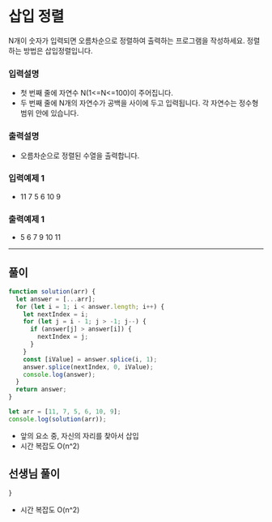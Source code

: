 # 삽입 정렬

N개이 숫자가 입력되면 오름차순으로 정렬하여 출력하는 프로그램을 작성하세요.
정렬하는 방법은 삽입정렬입니다.

### 입력설명

- 첫 번째 줄에 자연수 N(1<=N<=100)이 주어집니다.
- 두 번째 줄에 N개의 자연수가 공백을 사이에 두고 입력됩니다. 각 자연수는 정수형 범위 안에 있습니다.

### 출력설명

- 오름차순으로 정렬된 수열을 출력합니다.

### 입력예제 1

- 11 7 5 6 10 9

### 출력예제 1

- 5 6 7 9 10 11

---

## 풀이

```js
function solution(arr) {
  let answer = [...arr];
  for (let i = 1; i < answer.length; i++) {
    let nextIndex = i;
    for (let j = i - 1; j > -1; j--) {
      if (answer[j] > answer[i]) {
        nextIndex = j;
      }
    }
    const [iValue] = answer.splice(i, 1);
    answer.splice(nextIndex, 0, iValue);
    console.log(answer);
  }
  return answer;
}

let arr = [11, 7, 5, 6, 10, 9];
console.log(solution(arr));
```

- 앞의 요소 중, 자신의 자리를 찾아서 삽입
- 시간 복잡도 O(n^2)

## 선생님 풀이

```js
}
```

- 시간 복잡도 O(n^2)
